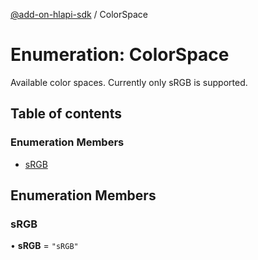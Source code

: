 [@add-on-hlapi-sdk](../overview.md) / ColorSpace

# Enumeration: ColorSpace

Available color spaces. Currently only sRGB is supported.

## Table of contents

### Enumeration Members

- [sRGB](color-space.md#sRGB)

## Enumeration Members

### <a id="sRGB" name="sRGB"></a> sRGB

• **sRGB** = ``"sRGB"``
